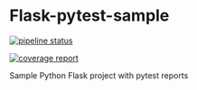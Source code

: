 # Flask-pytest-sample


[![pipeline status](https://gitlab.com/nicolas.bohorquez/flask-pytest-sample/badges/main/pipeline.svg)](https://gitlab.com/nicolas.bohorquez/flask-pytest-sample/-/commits/main) 


[![coverage report](https://gitlab.com/nicolas.bohorquez/flask-pytest-sample/badges/main/coverage.svg)](https://gitlab.com/nicolas.bohorquez/flask-pytest-sample/-/commits/main) 

Sample Python Flask project with pytest reports
